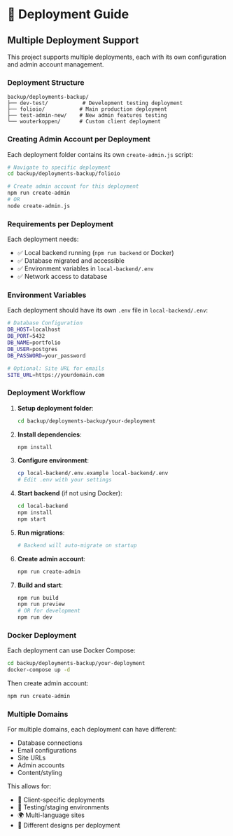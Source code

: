 # 🚀 Deployment Guide

## Multiple Deployment Support

This project supports multiple deployments, each with its own configuration and admin account management.

### Deployment Structure

```
backup/deployments-backup/
├── dev-test/           # Development testing deployment
├── folioio/           # Main production deployment
├── test-admin-new/    # New admin features testing
└── wouterkoppen/      # Custom client deployment
```

### Creating Admin Account per Deployment

Each deployment folder contains its own `create-admin.js` script:

```bash
# Navigate to specific deployment
cd backup/deployments-backup/folioio

# Create admin account for this deployment
npm run create-admin
# OR
node create-admin.js
```

### Requirements per Deployment

Each deployment needs:
- ✅ Local backend running (`npm run backend` or Docker)
- ✅ Database migrated and accessible
- ✅ Environment variables in `local-backend/.env`
- ✅ Network access to database

### Environment Variables

Each deployment should have its own `.env` file in `local-backend/.env`:

```bash
# Database Configuration
DB_HOST=localhost
DB_PORT=5432
DB_NAME=portfolio
DB_USER=postgres
DB_PASSWORD=your_password

# Optional: Site URL for emails
SITE_URL=https://yourdomain.com
```

### Deployment Workflow

1. **Setup deployment folder**:
   ```bash
   cd backup/deployments-backup/your-deployment
   ```

2. **Install dependencies**:
   ```bash
   npm install
   ```

3. **Configure environment**:
   ```bash
   cp local-backend/.env.example local-backend/.env
   # Edit .env with your settings
   ```

4. **Start backend** (if not using Docker):
   ```bash
   cd local-backend
   npm install
   npm start
   ```

5. **Run migrations**:
   ```bash
   # Backend will auto-migrate on startup
   ```

6. **Create admin account**:
   ```bash
   npm run create-admin
   ```

7. **Build and start**:
   ```bash
   npm run build
   npm run preview
   # OR for development
   npm run dev
   ```

### Docker Deployment

Each deployment can use Docker Compose:

```bash
cd backup/deployments-backup/your-deployment
docker-compose up -d
```

Then create admin account:
```bash
npm run create-admin
```

### Multiple Domains

For multiple domains, each deployment can have different:
- Database connections
- Email configurations
- Site URLs
- Admin accounts
- Content/styling

This allows for:
- 🏢 Client-specific deployments
- 🧪 Testing/staging environments
- 🌍 Multi-language sites
- 🎨 Different designs per deployment